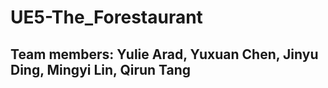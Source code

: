 # UE5-The_Forestaurant
## Team members: Yulie Arad, Yuxuan Chen, Jinyu Ding, Mingyi Lin, Qirun Tang
